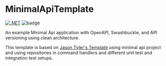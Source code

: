 # MinimalApiTemplate
[![.NET](https://github.com/nield/MinimalApiTemplate/actions/workflows/dotnet.yml/badge.svg)](https://github.com/nield/MinimalApiTemplate/actions/workflows/dotnet.yml)
![badge](https://gist.githubusercontent.com/nield/036191e91ff7da1f940618f701c0ad9f/raw/badge_combined.svg?)

An example Minimal Api application with OpenAPI, Swashbuckle, and API versioning using clean architecture.

This template is based on [Jason Tyler's Template](https://github.com/jasontaylordev/CleanArchitecture) using minimal api project and using repositories in command handlers and different unit test and integration test setups.

